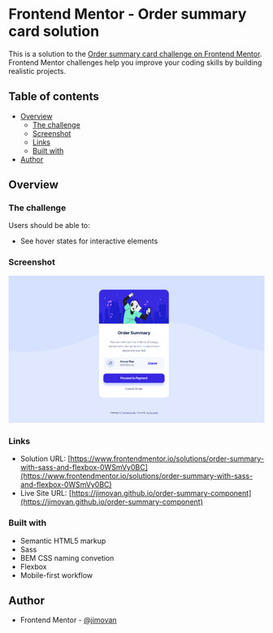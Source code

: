 # Frontend Mentor - Order summary card solution

This is a solution to the [Order summary card challenge on Frontend Mentor](https://www.frontendmentor.io/challenges/order-summary-component-QlPmajDUj). Frontend Mentor challenges help you improve your coding skills by building realistic projects.

## Table of contents

- [Overview](#overview)
  - [The challenge](#the-challenge)
  - [Screenshot](#screenshot)
  - [Links](#links)
  - [Built with](#built-with)
- [Author](#author)

## Overview

### The challenge

Users should be able to:

- See hover states for interactive elements

### Screenshot

<p float="left">
  <img src="./screenshots/desktop.PNG" width="600"/> 
</p>

### Links

- Solution URL: [https://www.frontendmentor.io/solutions/order-summary-with-sass-and-flexbox-0WSmVy0BC](https://www.frontendmentor.io/solutions/order-summary-with-sass-and-flexbox-0WSmVy0BC)
- Live Site URL: [https://jimovan.github.io/order-summary-component](https://jimovan.github.io/order-summary-component)

### Built with

- Semantic HTML5 markup
- Sass
- BEM CSS naming convetion
- Flexbox
- Mobile-first workflow

## Author

- Frontend Mentor - [@jimovan](https://www.frontendmentor.io/profile/jimovan)

